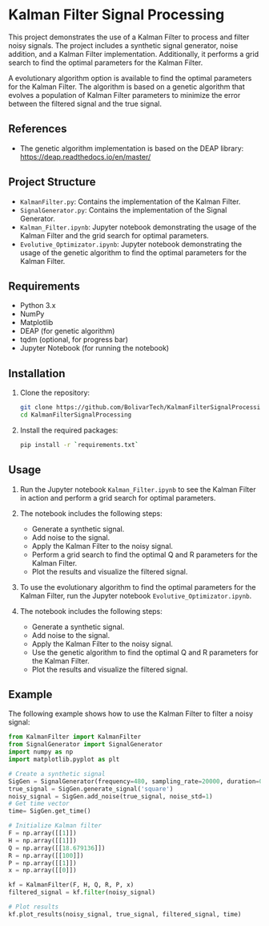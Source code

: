 # Kalman Filter Signal Processing

This project demonstrates the use of a Kalman Filter to process and filter noisy signals. The project includes a synthetic signal generator, noise addition, and a Kalman Filter implementation. Additionally, it performs a grid search to find the optimal parameters for the Kalman Filter.

A evolutionary algorithm option is available to find the optimal parameters for the Kalman Filter. The algorithm is based on a genetic algorithm that evolves a population of Kalman Filter parameters to minimize the error between the filtered signal and the true signal.

## References

- The genetic algorithm implementation is based on the DEAP library: https://deap.readthedocs.io/en/master/

## Project Structure

- `KalmanFilter.py`: Contains the implementation of the Kalman Filter.
- `SignalGenerator.py`: Contains the implementation of the Signal Generator.
- `Kalman_Filter.ipynb`: Jupyter notebook demonstrating the usage of the Kalman Filter and the grid search for optimal parameters.
- `Evolutive_Optimizator.ipynb`: Jupyter notebook demonstrating the usage of the genetic algorithm to find the optimal parameters for the Kalman Filter.

## Requirements

- Python 3.x
- NumPy
- Matplotlib
- DEAP (for genetic algorithm)
- tqdm (optional, for progress bar)
- Jupyter Notebook (for running the notebook)

## Installation

1. Clone the repository:
    ```sh
    git clone https://github.com/BolivarTech/KalmanFilterSignalProcessing.git
    cd KalmanFilterSignalProcessing
    ```

2. Install the required packages:
    ```sh
    pip install -r `requirements.txt`
    ```

## Usage

1. Run the Jupyter notebook `Kalman_Filter.ipynb` to see the Kalman Filter in action and perform a grid search for optimal parameters.

2. The notebook includes the following steps:
    - Generate a synthetic signal.
    - Add noise to the signal.
    - Apply the Kalman Filter to the noisy signal.
    - Perform a grid search to find the optimal Q and R parameters for the Kalman Filter.
    - Plot the results and visualize the filtered signal.

3. To use the evolutionary algorithm to find the optimal parameters for the Kalman Filter, run the Jupyter notebook `Evolutive_Optimizator.ipynb`.
4. The notebook includes the following steps:
    - Generate a synthetic signal.
    - Add noise to the signal.
    - Apply the Kalman Filter to the noisy signal.
    - Use the genetic algorithm to find the optimal Q and R parameters for the Kalman Filter.
    - Plot the results and visualize the filtered signal.

## Example

The following example shows how to use the Kalman Filter to filter a noisy signal:

```python
from KalmanFilter import KalmanFilter
from SignalGenerator import SignalGenerator
import numpy as np
import matplotlib.pyplot as plt

# Create a synthetic signal
SigGen = SignalGenerator(frequency=480, sampling_rate=20000, duration=0.1)
true_signal = SigGen.generate_signal('square')
noisy_signal = SigGen.add_noise(true_signal, noise_std=1)
# Get time vector
time= SigGen.get_time()

# Initialize Kalman filter
F = np.array([[1]])
H = np.array([[1]])
Q = np.array([[18.679136]])
R = np.array([[100]])
P = np.array([[1]])
x = np.array([[0]])

kf = KalmanFilter(F, H, Q, R, P, x)
filtered_signal = kf.filter(noisy_signal)

# Plot results
kf.plot_results(noisy_signal, true_signal, filtered_signal, time)
```
